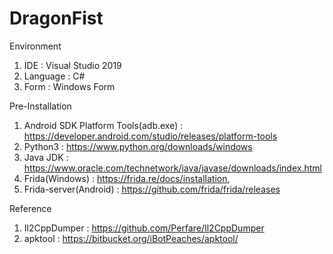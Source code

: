 # DragonFist

Environment
1. IDE : Visual Studio 2019
2. Language : C#
3. Form : Windows Form

Pre-Installation
1. Android SDK Platform Tools(adb.exe) : https://developer.android.com/studio/releases/platform-tools
2. Python3 : https://www.python.org/downloads/windows
3. Java JDK : https://www.oracle.com/technetwork/java/javase/downloads/index.html
4. Frida(Windows) : https://frida.re/docs/installation, 
5. Frida-server(Android) : https://github.com/frida/frida/releases 

Reference
1. Il2CppDumper : https://github.com/Perfare/Il2CppDumper
2. apktool : https://bitbucket.org/iBotPeaches/apktool/
